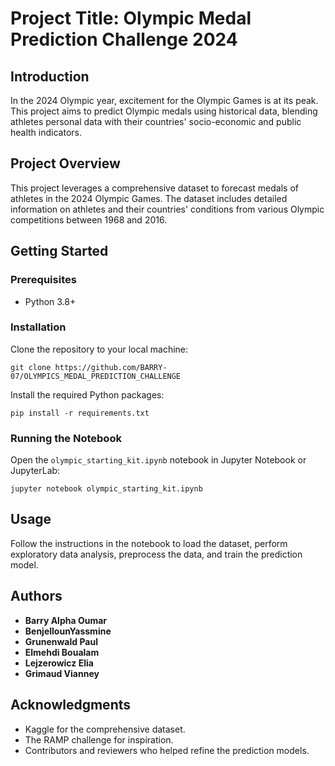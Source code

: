 # Project Title: Olympic Medal Prediction Challenge 2024

## Introduction

In the 2024 Olympic year, excitement for the Olympic Games is at its peak. This project aims to predict Olympic medals using historical data, blending athletes personal data with their countries' socio-economic and public health indicators.

## Project Overview

This project leverages a comprehensive dataset to forecast  medals of athletes  in the 2024 Olympic Games. The dataset includes detailed information on athletes and their countries' conditions from various Olympic competitions between 1968 and 2016.

## Getting Started

### Prerequisites

- Python 3.8+

### Installation

Clone the repository to your local machine:

```
git clone https://github.com/BARRY-07/OLYMPICS_MEDAL_PREDICTION_CHALLENGE
```

Install the required Python packages:

```
pip install -r requirements.txt
```

### Running the Notebook

Open the `olympic_starting_kit.ipynb` notebook in Jupyter Notebook or JupyterLab:

```
jupyter notebook olympic_starting_kit.ipynb
```

## Usage

Follow the instructions in the notebook to load the dataset, perform exploratory data analysis, preprocess the data, and train the prediction model.

## Authors

- **Barry Alpha Oumar**
- **BenjellounYassmine**
- **Grunenwald Paul**
- **Elmehdi Boualam**
- **Lejzerowicz Elia**
- **Grimaud Vianney**

## Acknowledgments

- Kaggle for the comprehensive dataset.
- The RAMP challenge for inspiration.
- Contributors and reviewers who helped refine the prediction models.
